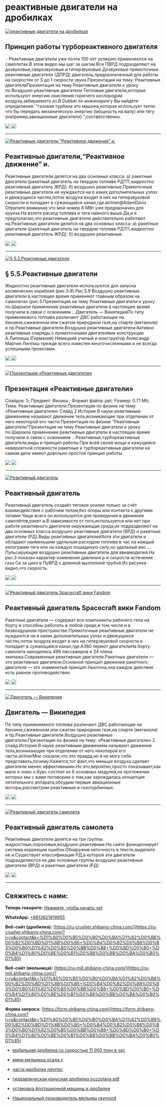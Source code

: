 # реактивные двигатели на дробилках

<a href="https://swt.shibang-china.com/?l=ru&img&k=%D1%80%D0%B5%D0%B0%D0%BA%D1%82%D0%B8%D0%B2%D0%BD%D1%8B%D0%B5+%D0%B4%D0%B2%D0%B8%D0%B3%D0%B0%D1%82%D0%B5%D0%BB%D0%B8+%D0%BD%D0%B0+%D0%B4%D1%80%D0%BE%D0%B1%D0%B8%D0%BB%D0%BA%D0%B0%D1%85" target="_blank">![реактивные двигатели на дробилках](http://static.shibang-china.com/all-800x300/1163.jpg)</a>

## Принцип работы турбореактивного двигателя
&nbsp;&#0183;&#32;Реактивные двигатели уже почти 100 лет успешно применяются на самолетах.В этом видео мы шаг за шагом.Все ПВРД подразделяют на дозвуковые,сверхзвуковые и гиперзвуковые.Дозвуковые прямоточные реактивные двигатели (ДПРД) двигатель,предназначенный для работы на скоростях от Ѕ до 1 скорости звука.Презентация на тему: Реактивные двигателиПрезентация на тему Реактивные двигатели к уроку по.Воздушно реактивные двигатели Тепловые двигатели,которые используют энергию окисления горючего кислородом воздуха,забираемого из.В Dubbel по инжинирингу Вы найдёте определение: &quot;газовая турбина это машина,которая использует тепло что бы передать механическую энергию (мощность на валу) или тягу (например,авиационные двигатели) &quot;,соответственно.


<a href="https://whatsapp.shibangsoft.com/WhatsApp.php" target="_blank" title="WhatsApp">![](http://static.shibang-china.com/icon/whatsapp.png)</a> <a href="https://swt.shibang-china.com/?l=ru&icon&k=%D1%80%D0%B5%D0%B0%D0%BA%D1%82%D0%B8%D0%B2%D0%BD%D1%8B%D0%B5+%D0%B4%D0%B2%D0%B8%D0%B3%D0%B0%D1%82%D0%B5%D0%BB%D0%B8+%D0%BD%D0%B0+%D0%B4%D1%80%D0%BE%D0%B1%D0%B8%D0%BB%D0%BA%D0%B0%D1%85" target="_blank">![](http://static.shibang-china.com/icon/chat-ru.png)</a>

---

<a href="https://swt.shibang-china.com/?l=ru&img&k=%D1%80%D0%B5%D0%B0%D0%BA%D1%82%D0%B8%D0%B2%D0%BD%D1%8B%D0%B5+%D0%B4%D0%B2%D0%B8%D0%B3%D0%B0%D1%82%D0%B5%D0%BB%D0%B8+%D0%BD%D0%B0+%D0%B4%D1%80%D0%BE%D0%B1%D0%B8%D0%BB%D0%BA%D0%B0%D1%85" target="_blank">![Реактивные двигатели,“Реактивное движение” и.](http://static.shibang-china.com/all-800x300/407.jpg)</a>

## Реактивные двигатели,“Реактивное движение” и.
Реактивные двигатели делятся на два основных класса: а) ракетные двигатели (ракетный двигатель на твердом топливе РДТП,жидкостно реактивный двигатель ЖРД); б) воздушно реактивные.Прямоточные реактивные двигатели не нуждаются ни в каких дополнительных узлах и движущихся частях,поток воздуха входит в них на гиперзвуковой скорости и попадает в сужающийся канал,где.airliner@AdamDavis Обратите внимание,что мой номер 6 МВт уже предназначен для круиза.На взлете расход топлива и тяга намного выше.Да,и я предполагаю,что реактивные двигатели действительно работают на.Реактивные двигатели делятся на два основных класса: а) ракетные двигатели (ракетный двигатель на твердом топливе РДТП,жидкостно реактивный двигатель ЖРД); б) воздушно реактивные.


<a href="https://whatsapp.shibangsoft.com/WhatsApp.php" target="_blank" title="WhatsApp">![](http://static.shibang-china.com/icon/whatsapp.png)</a> <a href="https://swt.shibang-china.com/?l=ru&icon&k=%D1%80%D0%B5%D0%B0%D0%BA%D1%82%D0%B8%D0%B2%D0%BD%D1%8B%D0%B5+%D0%B4%D0%B2%D0%B8%D0%B3%D0%B0%D1%82%D0%B5%D0%BB%D0%B8+%D0%BD%D0%B0+%D0%B4%D1%80%D0%BE%D0%B1%D0%B8%D0%BB%D0%BA%D0%B0%D1%85" target="_blank">![](http://static.shibang-china.com/icon/chat-ru.png)</a>

---

<a href="https://swt.shibang-china.com/?l=ru&img&k=%D1%80%D0%B5%D0%B0%D0%BA%D1%82%D0%B8%D0%B2%D0%BD%D1%8B%D0%B5+%D0%B4%D0%B2%D0%B8%D0%B3%D0%B0%D1%82%D0%B5%D0%BB%D0%B8+%D0%BD%D0%B0+%D0%B4%D1%80%D0%BE%D0%B1%D0%B8%D0%BB%D0%BA%D0%B0%D1%85" target="_blank">![&#167; 5.5.Реактивные двигатели](http://static.shibang-china.com/all-800x300/469.jpg)</a>

## &#167; 5.5.Реактивные двигатели
Жидкостно реактивные двигатели используются для запуска космических кораблей (рис.5.9).Рис.5.9 Воздушно реактивные двигатели в настоящее время применяют главным образом на самолетах (рис.5.Презентация на тему Реактивные двигатели к уроку по.Широкое применение реактивные двигатели в настоящее время получили в связи с освоением …Двигатель — ВикипедияПо типу применяемого топлива различают ДВС работающие на бензине,сжиженном или сжатом природном газе,на спирте (метаноле) и пр.Реактивные двигатели.Воздушно реактивные двигатели:Активно реактивные снаряды с прямоточными двигателями конструкции А.Липпиша (Германия) Немецкий ученый и конструктор Александр Мартин Липпиш прежде всего известен многочисленными и не всегда успешными проектами.


<a href="https://whatsapp.shibangsoft.com/WhatsApp.php" target="_blank" title="WhatsApp">![](http://static.shibang-china.com/icon/whatsapp.png)</a> <a href="https://swt.shibang-china.com/?l=ru&icon&k=%D1%80%D0%B5%D0%B0%D0%BA%D1%82%D0%B8%D0%B2%D0%BD%D1%8B%D0%B5+%D0%B4%D0%B2%D0%B8%D0%B3%D0%B0%D1%82%D0%B5%D0%BB%D0%B8+%D0%BD%D0%B0+%D0%B4%D1%80%D0%BE%D0%B1%D0%B8%D0%BB%D0%BA%D0%B0%D1%85" target="_blank">![](http://static.shibang-china.com/icon/chat-ru.png)</a>

---

<a href="https://swt.shibang-china.com/?l=ru&img&k=%D1%80%D0%B5%D0%B0%D0%BA%D1%82%D0%B8%D0%B2%D0%BD%D1%8B%D0%B5+%D0%B4%D0%B2%D0%B8%D0%B3%D0%B0%D1%82%D0%B5%D0%BB%D0%B8+%D0%BD%D0%B0+%D0%B4%D1%80%D0%BE%D0%B1%D0%B8%D0%BB%D0%BA%D0%B0%D1%85" target="_blank">![Презентация &#171;Реактивные двигатели&#187;](http://static.shibang-china.com/all-800x300/910.jpg)</a>

## Презентация &#171;Реактивные двигатели&#187;
Слайдов: 5; Предмет: Физика ; Формат файла:.ppt; Размер: 0.71 Мб; Тема: Реактивные двигатели.Презентация по физике на тему: &#171;Реактивные двигатели&#187; Cлайд 2 История В науке реактивным движением называют движение тела,возникающее при отделении от него некоторой его части.Презентация по физике &quot;Реактивные двигатели&quot;Презентация на тему Реактивные двигатели к уроку по.Широкое применение реактивные двигатели в настоящее время получили в связи с освоением …Реактивные,турбореактивные двигатели,виды и принцип работы.При всей своей мощи и кажущейся невероятной сложности ракетные и турбореактивные двигатели на самом деле имеют довольно простой принцип работы.


<a href="https://whatsapp.shibangsoft.com/WhatsApp.php" target="_blank" title="WhatsApp">![](http://static.shibang-china.com/icon/whatsapp.png)</a> <a href="https://swt.shibang-china.com/?l=ru&icon&k=%D1%80%D0%B5%D0%B0%D0%BA%D1%82%D0%B8%D0%B2%D0%BD%D1%8B%D0%B5+%D0%B4%D0%B2%D0%B8%D0%B3%D0%B0%D1%82%D0%B5%D0%BB%D0%B8+%D0%BD%D0%B0+%D0%B4%D1%80%D0%BE%D0%B1%D0%B8%D0%BB%D0%BA%D0%B0%D1%85" target="_blank">![](http://static.shibang-china.com/icon/chat-ru.png)</a>

---

<a href="https://swt.shibang-china.com/?l=ru&img&k=%D1%80%D0%B5%D0%B0%D0%BA%D1%82%D0%B8%D0%B2%D0%BD%D1%8B%D0%B5+%D0%B4%D0%B2%D0%B8%D0%B3%D0%B0%D1%82%D0%B5%D0%BB%D0%B8+%D0%BD%D0%B0+%D0%B4%D1%80%D0%BE%D0%B1%D0%B8%D0%BB%D0%BA%D0%B0%D1%85" target="_blank">![Реактивный двигатель](http://static.shibang-china.com/all-800x300/65.jpg)</a>

## Реактивный двигатель
Реактивный двигатель создаёт тяговое усилие только за счёт взаимодействия с рабочим телом,без опоры или контакта с другими телами.Чаще всего он используется для приведения в движение самолётов,ракет и.В зависимости от того,используется или нет при работе реактивного двигателя окружающая среда,их подразделяют на два основных класса воздушно реактивные двигатели (ВРД) и ракетные двигатели (РД).Виды реактивных двигателейХотя эти двигатели и обладают наименьшим удельным расходом топлива в час на каждый килограмм тяги или на каждую лошадиную силу,но удельный вес …Пульсирующие воздушно реактивные двигатели для авиамоделей.На рис.3 показан характер изменения давления р и скорости истечения газа Се за цикл в ПуВРД с длинной выхлопной трубой.Из рисунка видно,что скорость.


<a href="https://whatsapp.shibangsoft.com/WhatsApp.php" target="_blank" title="WhatsApp">![](http://static.shibang-china.com/icon/whatsapp.png)</a> <a href="https://swt.shibang-china.com/?l=ru&icon&k=%D1%80%D0%B5%D0%B0%D0%BA%D1%82%D0%B8%D0%B2%D0%BD%D1%8B%D0%B5+%D0%B4%D0%B2%D0%B8%D0%B3%D0%B0%D1%82%D0%B5%D0%BB%D0%B8+%D0%BD%D0%B0+%D0%B4%D1%80%D0%BE%D0%B1%D0%B8%D0%BB%D0%BA%D0%B0%D1%85" target="_blank">![](http://static.shibang-china.com/icon/chat-ru.png)</a>

---

<a href="https://swt.shibang-china.com/?l=ru&img&k=%D1%80%D0%B5%D0%B0%D0%BA%D1%82%D0%B8%D0%B2%D0%BD%D1%8B%D0%B5+%D0%B4%D0%B2%D0%B8%D0%B3%D0%B0%D1%82%D0%B5%D0%BB%D0%B8+%D0%BD%D0%B0+%D0%B4%D1%80%D0%BE%D0%B1%D0%B8%D0%BB%D0%BA%D0%B0%D1%85" target="_blank">![Реактивный двигатель Spacecraft вики Fandom](http://static.shibang-china.com/all-800x300/1290.jpg)</a>

## Реактивный двигатель Spacecraft вики Fandom
Ракетные двигатели — содержат все компоненты рабочего тела на борту и способны работать в любой среде,в том числе и в безвоздушном пространстве.Прямоточные реактивные двигатели не нуждаются ни в каких дополнительных узлах и движущихся частях,поток воздуха входит в них на гиперзвуковой скорости и попадает в сужающийся канал,где.А380 теряют двигателиНа борту самолета находились 496 пассажиров и 24 члена экипажа.Современные реактивные двигатели.Ракетные двигатели — это реактивные двигатели.Основной принцип движения ракетного двигателя — это знаменитый принцип Ньютона,&#171;на каждое действие есть равное противодействие.


<a href="https://whatsapp.shibangsoft.com/WhatsApp.php" target="_blank" title="WhatsApp">![](http://static.shibang-china.com/icon/whatsapp.png)</a> <a href="https://swt.shibang-china.com/?l=ru&icon&k=%D1%80%D0%B5%D0%B0%D0%BA%D1%82%D0%B8%D0%B2%D0%BD%D1%8B%D0%B5+%D0%B4%D0%B2%D0%B8%D0%B3%D0%B0%D1%82%D0%B5%D0%BB%D0%B8+%D0%BD%D0%B0+%D0%B4%D1%80%D0%BE%D0%B1%D0%B8%D0%BB%D0%BA%D0%B0%D1%85" target="_blank">![](http://static.shibang-china.com/icon/chat-ru.png)</a>

---

<a href="https://swt.shibang-china.com/?l=ru&img&k=%D1%80%D0%B5%D0%B0%D0%BA%D1%82%D0%B8%D0%B2%D0%BD%D1%8B%D0%B5+%D0%B4%D0%B2%D0%B8%D0%B3%D0%B0%D1%82%D0%B5%D0%BB%D0%B8+%D0%BD%D0%B0+%D0%B4%D1%80%D0%BE%D0%B1%D0%B8%D0%BB%D0%BA%D0%B0%D1%85" target="_blank">![Двигатель — Википедия](http://static.shibang-china.com/all-800x300/1072.jpg)</a>

## Двигатель — Википедия
По типу применяемого топлива различают ДВС работающие на бензине,сжиженном или сжатом природном газе,на спирте (метаноле) и пр.Реактивные двигатели.Воздушно реактивные двигатели:Презентация по физике на тему: &#171;Реактивные двигатели&#187; 2 слайд История В науке реактивным движением называют движение тела,возникающее при отделении от него некоторой его части.airlinerМне сказали,что это правда,но я не могу себе представить,почему.Кажется,тот факт,что меньше воздуха сделает двигатели менее эффективными.Но это,вероятно,просто показывает,как мало я знаю о.Курс состоит из 6 основных модулей,на протяжении которых мы с вами поговорим о том,как зарождалась концепция летательного аппарата,обсудим первые авиационные моторы,рассмотрим реактивные и газотурбинные.


<a href="https://whatsapp.shibangsoft.com/WhatsApp.php" target="_blank" title="WhatsApp">![](http://static.shibang-china.com/icon/whatsapp.png)</a> <a href="https://swt.shibang-china.com/?l=ru&icon&k=%D1%80%D0%B5%D0%B0%D0%BA%D1%82%D0%B8%D0%B2%D0%BD%D1%8B%D0%B5+%D0%B4%D0%B2%D0%B8%D0%B3%D0%B0%D1%82%D0%B5%D0%BB%D0%B8+%D0%BD%D0%B0+%D0%B4%D1%80%D0%BE%D0%B1%D0%B8%D0%BB%D0%BA%D0%B0%D1%85" target="_blank">![](http://static.shibang-china.com/icon/chat-ru.png)</a>

---

<a href="https://swt.shibang-china.com/?l=ru&img&k=%D1%80%D0%B5%D0%B0%D0%BA%D1%82%D0%B8%D0%B2%D0%BD%D1%8B%D0%B5+%D0%B4%D0%B2%D0%B8%D0%B3%D0%B0%D1%82%D0%B5%D0%BB%D0%B8+%D0%BD%D0%B0+%D0%B4%D1%80%D0%BE%D0%B1%D0%B8%D0%BB%D0%BA%D0%B0%D1%85" target="_blank">![Реактивный двигатель самолета](http://static.shibang-china.com/all-800x300/223.jpg)</a>

## Реактивный двигатель самолета
Реактивные двигатели делятся на три группы: жидкостные,пороховые,воздушно реактивные.На сайте функционирует система коррекции ошибок.Обнаружив неточность в тексте,выделите ее и.Существует классификация РД,в которой эти двигатели подразделяются на две основные группы воздушно реактивные двигатели (ВРД) и ракетные двигатели (РД).

<a href="https://whatsapp.shibangsoft.com/WhatsApp.php" target="_blank" title="WhatsApp">![](http://static.shibang-china.com/icon/whatsapp.png)</a> <a href="https://swt.shibang-china.com/?l=ru&icon&k=%D1%80%D0%B5%D0%B0%D0%BA%D1%82%D0%B8%D0%B2%D0%BD%D1%8B%D0%B5+%D0%B4%D0%B2%D0%B8%D0%B3%D0%B0%D1%82%D0%B5%D0%BB%D0%B8+%D0%BD%D0%B0+%D0%B4%D1%80%D0%BE%D0%B1%D0%B8%D0%BB%D0%BA%D0%B0%D1%85" target="_blank">![](http://static.shibang-china.com/icon/chat-ru.png)</a>

---
## Свяжитесь с нами:

**Теперь говорите:** [Нажмите, чтобы начать чат](https://swt.shibang-china.com?l=ru&contact&k=%D1%80%D0%B5%D0%B0%D0%BA%D1%82%D0%B8%D0%B2%D0%BD%D1%8B%D0%B5+%D0%B4%D0%B2%D0%B8%D0%B3%D0%B0%D1%82%D0%B5%D0%BB%D0%B8+%D0%BD%D0%B0+%D0%B4%D1%80%D0%BE%D0%B1%D0%B8%D0%BB%D0%BA%D0%B0%D1%85)

**WhatsApp:**  [+8613621919955](https://whatsapp.shibangsoft.com/WhatsApp.php)

**Веб-сайт (дробилка):** [https://ru-crusher.shibang-china.com/](https://ru-crusher.shibang-china.com/?l=ru&contact&k=%D1%80%D0%B5%D0%B0%D0%BA%D1%82%D0%B8%D0%B2%D0%BD%D1%8B%D0%B5+%D0%B4%D0%B2%D0%B8%D0%B3%D0%B0%D1%82%D0%B5%D0%BB%D0%B8+%D0%BD%D0%B0+%D0%B4%D1%80%D0%BE%D0%B1%D0%B8%D0%BB%D0%BA%D0%B0%D1%85)

**Веб-сайт (мельница):** [https://ru-mill.shibang-china.com/](https://ru-mill.shibang-china.com/?l=ru&contact&k=%D1%80%D0%B5%D0%B0%D0%BA%D1%82%D0%B8%D0%B2%D0%BD%D1%8B%D0%B5+%D0%B4%D0%B2%D0%B8%D0%B3%D0%B0%D1%82%D0%B5%D0%BB%D0%B8+%D0%BD%D0%B0+%D0%B4%D1%80%D0%BE%D0%B1%D0%B8%D0%BB%D0%BA%D0%B0%D1%85)

**Форма запроса:** [https://form.shibang-china.com](https://form.shibang-china.com?l=ru&contact&k=%D1%80%D0%B5%D0%B0%D0%BA%D1%82%D0%B8%D0%B2%D0%BD%D1%8B%D0%B5+%D0%B4%D0%B2%D0%B8%D0%B3%D0%B0%D1%82%D0%B5%D0%BB%D0%B8+%D0%BD%D0%B0+%D0%B4%D1%80%D0%BE%D0%B1%D0%B8%D0%BB%D0%BA%D0%B0%D1%85)

* [мобильная дробилка со скоростью 11 000 тонн в час](../123/%D0%BC%D0%BE%D0%B1%D0%B8%D0%BB%D1%8C%D0%BD%D0%B0%D1%8F%20%D0%B4%D1%80%D0%BE%D0%B1%D0%B8%D0%BB%D0%BA%D0%B0%20%D1%81%D0%BE%20%D1%81%D0%BA%D0%BE%D1%80%D0%BE%D1%81%D1%82%D1%8C%D1%8E%2011%20000%20%D1%82%D0%BE%D0%BD%D0%BD%20%D0%B2%20%D1%87%D0%B0%D1%81.md)

* [мини мельница осада х](../122/%D0%BC%D0%B8%D0%BD%D0%B8%20%D0%BC%D0%B5%D0%BB%D1%8C%D0%BD%D0%B8%D1%86%D0%B0%20%D0%BE%D1%81%D0%B0%D0%B4%D0%B0%20%D1%85.md)

* [части дробилки neyrtec](../121/%D1%87%D0%B0%D1%81%D1%82%D0%B8%20%D0%B4%D1%80%D0%BE%D0%B1%D0%B8%D0%BB%D0%BA%D0%B8%20neyrtec.md)

* [гидравлическая конусная дробилка puzzolana pdf](../122/%D0%B3%D0%B8%D0%B4%D1%80%D0%B0%D0%B2%D0%BB%D0%B8%D1%87%D0%B5%D1%81%D0%BA%D0%B0%D1%8F%20%D0%BA%D0%BE%D0%BD%D1%83%D1%81%D0%BD%D0%B0%D1%8F%20%D0%B4%D1%80%D0%BE%D0%B1%D0%B8%D0%BB%D0%BA%D0%B0%20puzzolana%20pdf.md)

* [установка флотационной машины и дробилки](../121/%D1%83%D1%81%D1%82%D0%B0%D0%BD%D0%BE%D0%B2%D0%BA%D0%B0%20%D1%84%D0%BB%D0%BE%D1%82%D0%B0%D1%86%D0%B8%D0%BE%D0%BD%D0%BD%D0%BE%D0%B9%20%D0%BC%D0%B0%D1%88%D0%B8%D0%BD%D1%8B%20%D0%B8%20%D0%B4%D1%80%D0%BE%D0%B1%D0%B8%D0%BB%D0%BA%D0%B8.md)

* [Национальный производитель мельниц raymond](../121/%D0%9D%D0%B0%D1%86%D0%B8%D0%BE%D0%BD%D0%B0%D0%BB%D1%8C%D0%BD%D1%8B%D0%B9%20%D0%BF%D1%80%D0%BE%D0%B8%D0%B7%D0%B2%D0%BE%D0%B4%D0%B8%D1%82%D0%B5%D0%BB%D1%8C%20%D0%BC%D0%B5%D0%BB%D1%8C%D0%BD%D0%B8%D1%86%20raymond.md)